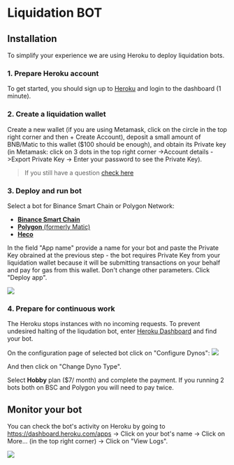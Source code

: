 # Liquidation BOT

## Installation

To simplify your experience we are using Heroku to deploy liquidation bots.

### 1. Prepare Heroku account

To get started, you should sign up to [Heroku](https://heroku.com) and login to the dashboard (1 minute).

### 2. Create a liquidation wallet

Create a new wallet (if you are using Metamask, click on the circle in the top right corner and then + Create Account), deposit a small amount of BNB/Matic to this wallet ($100 should be enough), and obtain its Private key (in Metamask: click on 3 dots in the top right corner ->Account details ->Export Private Key -> Enter your password to see the Private Key).

> If you still have a question [check here](https://metamask.zendesk.com/hc/en-us/articles/360015289632-How-to-Export-an-Account-Private-Key)

### 3. Deploy and run bot

Select a bot for Binance Smart Chain or Polygon Network:

* **[Binance Smart Chain](https://heroku.com/deploy?template=https://github.com/wowswap-io/liquidation-bot/tree/binance-smart-chain)**
* [**Polygon** (formerly Matic)](https://heroku.com/deploy?template=https://github.com/wowswap-io/liquidation-bot/tree/matic)
* **[Heco](https://heroku.com/deploy?template=https://github.com/wowswap-io/liquidation-bot/tree/heco)**


In the field "App name" provide a name for your bot and paste the Private Key obrained at the previous step - the bot requires Private Key from your liquidation wallet because it will be submitting transactions on your behalf and pay for gas from this wallet. Don't change other parameters. Click "Deploy app".

![](https://i.imgur.com/IdCUISh.png)


### 4. Prepare for continuous work

The Heroku stops instances with no incoming requests. To prevent undesired halting of the liqudation bot, enter [Heroku Dashboard](https://dashboard.heroku.com/apps) and find your bot.

On the configuration page of selected bot click on "Configure Dynos":
![](https://i.imgur.com/UJimbx1.png)

And then click on "Change Dyno Type". 

Select **Hobby** plan ($7/ month) and complete the payment. If you running 2 bots both on BSC and Polygon you will need to pay twice.

## Monitor your bot

You can check the bot's activity on Heroku by going to https://dashboard.heroku.com/apps -> Click on your bot's name -> Click on More… (in the top right corner) -> Click on "View Logs".

![](https://i.imgur.com/j03vhU2.png)

